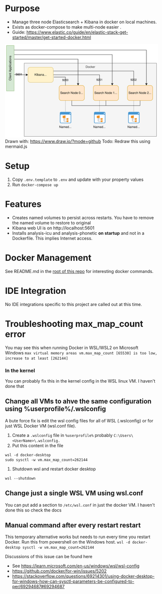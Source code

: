 # Purpose
* Manage three node Elasticsearch + Kibana in docker on local machines.
* Exists as docker-compose to make multi-node easier .
* Guide: https://www.elastic.co/guide/en/elastic-stack-get-started/master/get-started-docker.html

![Topology](./images_folder/elasticsearch-local-docker.svg)
Drawn with:  https://www.draw.io/?mode=github
Todo: Redraw this using mermaid.js

# Setup
1. Copy `.env.template` to `.env` and update with your property values
1. Run `docker-compose up`

# Features
* Creates named volumes to persist across restarts.  You have to remove the named volume to restore to original
* Kibana web UI is on http://localhost:5601
* Installs analysis-icu and analysis-phonetic **on startup** and not in a Dockerfile.  This implies Internet access.

# Docker Management
See README.md in the [root of this repo](../README.md) for interesting docker commands.

# IDE Integration
No IDE integrations specific to this project are called out at this time.

# Troubleshooting max_map_count error
You may see this when running Docker in WSL/WSL2 on Microsoft Windows
`max virtual memory areas vm.max_map_count [65530] is too low, increase to at least [262144]`

### In the kernel
You can probably fix this in the kernel config in the WSL linux VM. I haven't done that

## Change all VMs to ahve the same configuration using %userprofile%/.wslconfig
A bute force fix is edit the wsl config files for all of WSL (.wslconfig) or for just WSL Docker VM (wsl.conf file).
1. Create a `.wslconfig` file in `%userprofile%` probably  `C:\Users\<UserName>\.wslconfig.`
1. Put this content in the file
```
wsl -d docker-desktop
sudo sysctl -w vm.max_map_count=262144
```
1. Shutdown wsl and restart docker desktop
```
wsl --shutdown
```

## Change just a single WSL VM using wsl.conf
You can put add a section to `/etc/wsl.conf` in just the docker VM. I haven't done this so check the docs

## Manual command after every restart restart
This temporary alternative works but needs to run every time you restart Docker.  Run this from powershell on the Windows host.
`wsl -d docker-desktop sysctl -w vm.max_map_count=262144`

Discussions of this issue can be found here
* See https://learn.microsoft.com/en-us/windows/wsl/wsl-config
* https://github.com/docker/for-win/issues/5202
* https://stackoverflow.com/questions/69214301/using-docker-desktop-for-windows-how-can-sysctl-parameters-be-configured-to-per/69294687#69294687